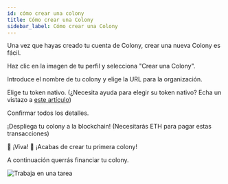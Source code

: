 ```yaml
---
id: cómo crear una colony
title: Cómo crear una Colony
sidebar_label: Cómo crear una Colony
---
```


Una vez que hayas creado tu cuenta de Colony, crear una nueva Colony es fácil.

Haz clic en la imagen de tu perfil y selecciona "Crear una Colony".

Introduce el nombre de tu colony y elige la URL para la organización.

Elige tu token nativo. (¿Necesita ayuda para elegir su token nativo? Echa un vistazo a [este artículo](todo))

Confirmar todos los detalles.

¡Despliega tu colony a la blockchain! (Necesitarás ETH para pagar estas transacciones)

🎉 ¡Viva! 🎉 ¡Acabas de crear tu primera colony!

A continuación querrás financiar tu colony.

![Trabaja en una tarea](assets/how-to-create-a-colony/1.gif)
